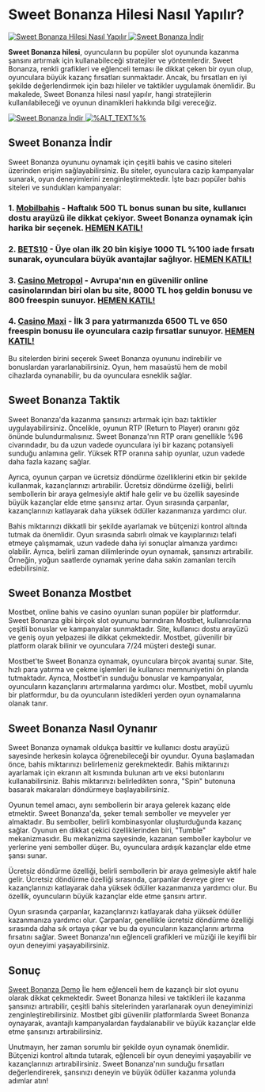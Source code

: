 # Sweet Bonanza Hilesi Nasıl Yapılır?

<a href="https://clbanners15.com/_T71CeNNXRHPrvwtHNNnZ65fp3tiTnr1q/1/" title="%DESCRIPTION%%" target="_blank">
  <img src="https://media.commissionlounge.com/uploads/336x280_casinometropol_welcome_offer_gif.gif" width="%WIDTH%%" height="%HEIGHT%%" border="0" alt="Sweet Bonanza Hilesi Nasıl Yapılır" />
</a> <a href="https://clbanners6.com/_T71CeNNXRHMA3htWIQDrw5Rmpuyl6pta/1/" title="%DESCRIPTION%%" target="_blank">
  <img src="https://media.commissionlounge.com/uploads/336x280_cm_welcome_offer.gif" width="%WIDTH%%" height="%HEIGHT%%" border="0" alt="Sweet Bonanza İndir" />
</a>

<b>Sweet Bonanza hilesi</b>, oyuncuların bu popüler slot oyununda kazanma şansını artırmak için kullanabileceği stratejiler ve yöntemlerdir. Sweet Bonanza, renkli grafikleri ve eğlenceli teması ile dikkat çeken bir oyun olup, oyunculara büyük kazanç fırsatları sunmaktadır. Ancak, bu fırsatları en iyi şekilde değerlendirmek için bazı hileler ve taktikler uygulamak önemlidir. Bu makalede, Sweet Bonanza hilesi nasıl yapılır, hangi stratejilerin kullanılabileceği ve oyunun dinamikleri hakkında bilgi vereceğiz.

<a href="https://cdnr2.azrmbcdn200.com/_T71CeNNXRHPy5JsBy9TyAQnecZJf1P0F/1/" title="%DESCRIPTION%%" target="_blank">
  <img src="https://media.commissionlounge.com/uploads/Mobilbahis-Preseason-OutrightFreebet_300x250_Lang-tr-Prod-SB.gif" width="%WIDTH%%" height="%HEIGHT%%" border="0" alt="Sweet Bonanza İndir" />
</a> <a href="https://cdnr1.awsbtcdn100.com/_T71CeNNXRHM1l9gGb9DR6ouFpWjc68bB/1/" title="%DESCRIPTION%%" target="_blank">
  <img src="https://media.commissionlounge.com/uploads/Bets10-Cahsback_300x250_Lang-tr-Prod-SB.gif" width="%WIDTH%%" height="%HEIGHT%%" border="0" alt="%ALT_TEXT%%" />
</a>

## Sweet Bonanza İndir

Sweet Bonanza oyununu oynamak için çeşitli bahis ve casino siteleri üzerinden erişim sağlayabilirsiniz. Bu siteler, oyunculara cazip kampanyalar sunarak, oyun deneyimlerini zenginleştirmektedir. İşte bazı popüler bahis siteleri ve sundukları kampanyalar:

### 1. **[Mobilbahis](https://cdnr2.azrmbcdn200.com/_T71CeNNXRHPy5JsBy9TyAQnecZJf1P0F/1/)** - Haftalık 500 TL bonus sunan bu site, kullanıcı dostu arayüzü ile dikkat çekiyor. Sweet Bonanza oynamak için harika bir seçenek. **[HEMEN KATIL!](https://cdnr2.azrmbcdn200.com/_T71CeNNXRHPy5JsBy9TyAQnecZJf1P0F/1/)**
### 2. **[BETS10](https://cdnr1.awsbtcdn100.com/_T71CeNNXRHM1l9gGb9DR6ouFpWjc68bB/1/)** - Üye olan ilk 20 bin kişiye 1000 TL %100 iade fırsatı sunarak, oyunculara büyük avantajlar sağlıyor. **[HEMEN KATIL!](https://cdnr1.awsbtcdn100.com/_T71CeNNXRHM1l9gGb9DR6ouFpWjc68bB/1/)**
### 3. **[Casino Metropol](https://clbanners15.com/_T71CeNNXRHPrvwtHNNnZ65fp3tiTnr1q/1/)** - Avrupa'nın en güvenilir online casinolarından biri olan bu site, 8000 TL hoş geldin bonusu ve 800 freespin sunuyor. **[HEMEN KATIL!](https://clbanners15.com/_T71CeNNXRHPrvwtHNNnZ65fp3tiTnr1q/1/)**
### 4. **[Casino Maxi](https://cdnr1.awsbtcdn100.com/_T71CeNNXRHM1l9gGb9DR6ouFpWjc68bB/1/)** - İlk 3 para yatırmanızda 6500 TL ve 650 freespin bonusu ile oyunculara cazip fırsatlar sunuyor. **[HEMEN KATIL!](https://cdnr1.awsbtcdn100.com/_T71CeNNXRHM1l9gGb9DR6ouFpWjc68bB/1/)**

Bu sitelerden birini seçerek Sweet Bonanza oyununu indirebilir ve bonuslardan yararlanabilirsiniz. Oyun, hem masaüstü hem de mobil cihazlarda oynanabilir, bu da oyunculara esneklik sağlar.

## Sweet Bonanza Taktik

Sweet Bonanza'da kazanma şansınızı artırmak için bazı taktikler uygulayabilirsiniz. Öncelikle, oyunun RTP (Return to Player) oranını göz önünde bulundurmalısınız. Sweet Bonanza'nın RTP oranı genellikle %96 civarındadır, bu da uzun vadede oyunculara iyi bir kazanç potansiyeli sunduğu anlamına gelir. Yüksek RTP oranına sahip oyunlar, uzun vadede daha fazla kazanç sağlar.

Ayrıca, oyunun çarpan ve ücretsiz döndürme özelliklerini etkin bir şekilde kullanmak, kazançlarınızı artırabilir. Ücretsiz döndürme özelliği, belirli sembollerin bir araya gelmesiyle aktif hale gelir ve bu özellik sayesinde büyük kazançlar elde etme şansınız artar. Oyun sırasında çarpanlar, kazançlarınızı katlayarak daha yüksek ödüller kazanmanıza yardımcı olur.

Bahis miktarınızı dikkatli bir şekilde ayarlamak ve bütçenizi kontrol altında tutmak da önemlidir. Oyun sırasında sabırlı olmak ve kayıplarınızı telafi etmeye çalışmamak, uzun vadede daha iyi sonuçlar almanıza yardımcı olabilir. Ayrıca, belirli zaman dilimlerinde oyun oynamak, şansınızı artırabilir. Örneğin, yoğun saatlerde oynamak yerine daha sakin zamanları tercih edebilirsiniz.

## Sweet Bonanza Mostbet

Mostbet, online bahis ve casino oyunları sunan popüler bir platformdur. Sweet Bonanza gibi birçok slot oyununu barındıran Mostbet, kullanıcılarına çeşitli bonuslar ve kampanyalar sunmaktadır. Site, kullanıcı dostu arayüzü ve geniş oyun yelpazesi ile dikkat çekmektedir. Mostbet, güvenilir bir platform olarak bilinir ve oyunculara 7/24 müşteri desteği sunar.

Mostbet'te Sweet Bonanza oynamak, oyunculara birçok avantaj sunar. Site, hızlı para yatırma ve çekme işlemleri ile kullanıcı memnuniyetini ön planda tutmaktadır. Ayrıca, Mostbet'in sunduğu bonuslar ve kampanyalar, oyuncuların kazançlarını artırmalarına yardımcı olur. Mostbet, mobil uyumlu bir platformdur, bu da oyuncuların istedikleri yerden oyun oynamalarına olanak tanır.

## Sweet Bonanza Nasıl Oynanır

Sweet Bonanza oynamak oldukça basittir ve kullanıcı dostu arayüzü sayesinde herkesin kolayca öğrenebileceği bir oyundur. Oyuna başlamadan önce, bahis miktarınızı belirlemeniz gerekmektedir. Bahis miktarınızı ayarlamak için ekranın alt kısmında bulunan artı ve eksi butonlarını kullanabilirsiniz. Bahis miktarınızı belirledikten sonra, "Spin" butonuna basarak makaraları döndürmeye başlayabilirsiniz.

Oyunun temel amacı, aynı sembollerin bir araya gelerek kazanç elde etmektir. Sweet Bonanza'da, şeker temalı semboller ve meyveler yer almaktadır. Bu semboller, belirli kombinasyonlar oluşturduğunda kazanç sağlar. Oyunun en dikkat çekici özelliklerinden biri, "Tumble" mekanizmasıdır. Bu mekanizma sayesinde, kazanan semboller kaybolur ve yerlerine yeni semboller düşer. Bu, oyunculara ardışık kazançlar elde etme şansı sunar.

Ücretsiz döndürme özelliği, belirli sembollerin bir araya gelmesiyle aktif hale gelir. Ücretsiz döndürme özelliği sırasında, çarpanlar devreye girer ve kazançlarınızı katlayarak daha yüksek ödüller kazanmanıza yardımcı olur. Bu özellik, oyuncuların büyük kazançlar elde etme şansını artırır.

Oyun sırasında çarpanlar, kazançlarınızı katlayarak daha yüksek ödüller kazanmanıza yardımcı olur. Çarpanlar, genellikle ücretsiz döndürme özelliği sırasında daha sık ortaya çıkar ve bu da oyuncuların kazançlarını artırma fırsatını sağlar. Sweet Bonanza'nın eğlenceli grafikleri ve müziği ile keyifli bir oyun deneyimi yaşayabilirsiniz.

## Sonuç

<a href="https://github.com/bonanzademo/sweet-bonanza-demo">Sweet Bonanza Demo</a> İle hem eğlenceli hem de kazançlı bir slot oyunu olarak dikkat çekmektedir. Sweet Bonanza hilesi ve taktikleri ile kazanma şansınızı artırabilir, çeşitli bahis sitelerinden yararlanarak oyun deneyiminizi zenginleştirebilirsiniz. Mostbet gibi güvenilir platformlarda Sweet Bonanza oynayarak, avantajlı kampanyalardan faydalanabilir ve büyük kazançlar elde etme şansınızı artırabilirsiniz.

Unutmayın, her zaman sorumlu bir şekilde oyun oynamak önemlidir. Bütçenizi kontrol altında tutarak, eğlenceli bir oyun deneyimi yaşayabilir ve kazançlarınızı artırabilirsiniz. Sweet Bonanza'nın sunduğu fırsatları değerlendirerek, şansınızı deneyin ve büyük ödüller kazanma yolunda adımlar atın!


